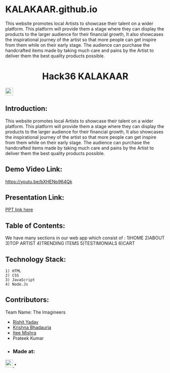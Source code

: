 # KALAKAAR.github.io
This website promotes local  Artists to showcase their talent on a wider platform. This platform will provide them a stage where they can display the products to the larger audience for their financial growth, It also showcases the inspirational journey of the artist so that more people can get inspire from them while on their early stage. The audience can purchase the handcrafted items made by taking much care and pains by the Artist to deliver them the best quality products possible.
<h1 align="center">Hack36 KALAKAAR</h1>
<p align="center">
</p>

<a href="https://hack36.com"> <img src="https://cutt.ly/BuiltAtHack36" height=24px> </a>

## Introduction:
   This website promotes local  Artists to showcase their talent on a wider platform. This platform will provide them a stage where they can display the products to the larger audience for their financial growth, It also showcases the inspirational journey of the artist so that more people can get inspire from them while on their early stage. The audience can purchase the handcrafted items made by taking much care and pains by the Artist to deliver them the best quality products possible.

## Demo Video Link:
<a href="https://youtu.be/bXHENp964Qk">https://youtu.be/bXHENp964Qk</a>

## Presentation Link:
<a href="https://docs.google.com/presentation/d/15fyI4cEUOmlwMFSTx5plmbsT_V91vg2q4QaRdA9Qyec/edit?usp=sharing"> PPT link here </a>

## Table of Contents:
We have many sections in our web app which consist of : 
    1)HOME
    2)ABOUT
    3)TOP ARTIST
    4)TRENDING ITEMS
    5)TESTIMONIALS
    6)CART

## Technology Stack:
    1) HTML
    2) CSS
    3) JavaScript
    4) Node.Js
## Contributors:

Team Name: The Imagineers

* [Rishit Yadav](https://github.com/Rishityadav02)
* [Krishna Bhadauria](https://github.com/Krishnabhadauria)
* [Itee Mishra](https://github.com/IteeMishra)
* Prateek Kumar
* ### Made at:
<a href="https://hack36.com"> <img src="https://cutt.ly/BuiltAtHack36" height=24px> </a>
* 
